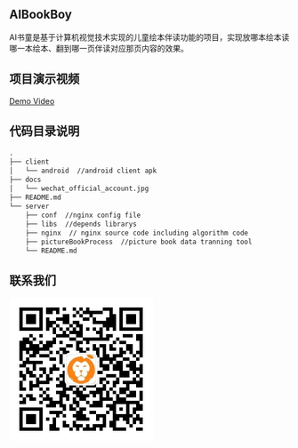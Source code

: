 ## AIBookBoy
AI书童是基于计算机视觉技术实现的儿童绘本伴读功能的项目，实现放哪本绘本读哪一本绘本、翻到哪一页伴读对应那页内容的效果。


## 项目演示视频
[Demo Video](https://www.bilibili.com/video/BV1ZF411q76e/) 

## 代码目录说明
```
.
├── client
│   └── android  //android client apk
├── docs
│   └── wechat_official_account.jpg
├── README.md
└── server   
    ├── conf  //nginx config file
    ├── libs  //depends librarys
    ├── nginx  // nginx source code including algorithm code
    ├── pictureBookProcess  //picture book data tranning tool
    └── README.md
```

## 联系我们
![AIBookBoy](docs/wechat_official_account.jpg)

